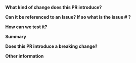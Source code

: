 <!-- Please don't delete this template or we'll close your issue -->
<!-- All PRs should be done versus 'dev' branch -->
**What kind of change does this PR introduce?**
<!-- Can be a new feature, a bugfix, or refactoring, etc -->
**Can it be referenced to an Issue? If so what is the issue # ?**

**How can we test it?**
<!-- All information can be found about our tests in https://github.com/jeromeetienne/AR.js/blob/master/test/TODO.md -->
<!-- At the moment we don't explicitly require tests, because it's not streamlined yet -->
**Summary**
<!-- State here what problem the PR solves and what is the proposed solution -->
**Does this PR introduce a breaking change?**

**Other information**

